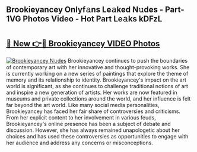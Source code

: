 ## Brookieyancey Onlyf𝚊ns Le𝚊ked N𝚞des - Part-1VG Photos Video - Hot Part Le𝚊ks kDFzL

# <h2><a href="http://ab20189.deff.icu/?id=Brookieyancey">🔗 New 👉🔴 Brookieyancey VIDEO Photos</a></h2>

[![Brookieyancey N𝚞des](https://i.imgur.com/rIISA9y.gif)](http://ab20189.deff.icu/?id=Brookieyancey)
Brookieyancey continues to push the boundaries of contemporary art with her innovative and thought-provoking works. She is currently working on a new series of paintings that explore the theme of memory and its relationship to identity. Brookieyancey's impact on the art world is significant, as she continues to challenge traditional notions of art and inspire a new generation of artists. Her works are now featured in museums and private collections around the world, and her influence is felt far beyond the art world. Like many social media personalities, Brookieyancey has faced her fair share of controversies and criticisms. From her explicit content to her involvement in various feuds, Brookieyancey's online presence has been a subject of debate and discussion. However, she has always remained unapologetic about her choices and has used these controversies as opportunities to engage with her audience and address any concerns or misconceptions.
